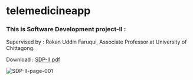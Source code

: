 # telemedicineapp
### **This is Software Development project-II** : 
Supervised by :
Rokan Uddin Faruqui,
Associate Professor at University of Chittagong.

Download :
[SDP-II.pdf](https://github.com/Jubair-Ahmed-Junjun/Laravel-E-commerce/files/6613653/SDP-II.pdf)


![SDP-II-page-001](https://user-images.githubusercontent.com/51238714/121128290-fea18500-c84c-11eb-84e1-48626a7851d6.jpg)



